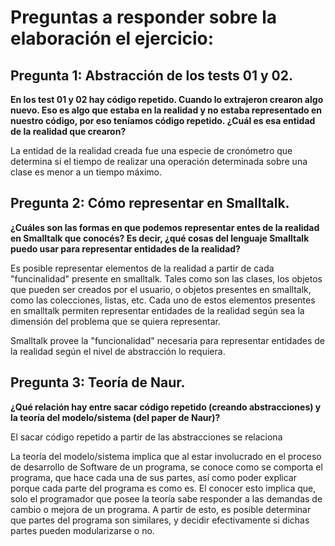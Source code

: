 # Preguntas a responder sobre la elaboración el ejercicio:

## Pregunta 1: Abstracción de los tests 01 y 02.

**En los test 01 y 02 hay código repetido. Cuando lo extrajeron crearon algo nuevo. Eso es algo que estaba en la realidad y no estaba representado en nuestro código, por eso teníamos código repetido. ¿Cuál es esa entidad de la realidad que crearon?**

La entidad de la realidad creada fue una especie de cronómetro que determina si el tiempo de realizar una operación determinada sobre una clase es menor a un tiempo máximo.

## Pregunta 2: Cómo representar en Smalltalk.

**¿Cuáles son las formas en que podemos representar entes de la realidad en Smalltalk que conocés? Es decir, ¿qué cosas del lenguaje Smalltalk puedo usar para representar entidades de la realidad?**

Es posible representar elementos de la realidad a partir de cada  "funcinalidad" presente en smalltalk. Tales como son las clases, los objetos que pueden ser creados por el usuario, o objetos presentes en smalltalk, como las colecciones, listas, etc. Cada uno de estos elementos presentes en smalltalk permiten representar entidades de la realidad según sea la dimensión del problema que se quiera representar.

Smalltalk provee la "funcionalidad" necesaria para representar entidades de la realidad según el nivel de abstracción lo requiera.

## Pregunta 3: Teoría de Naur.

**¿Qué relación hay entre sacar código repetido (creando abstracciones) y la teoría del modelo/sistema (del paper de Naur)?**

El sacar código repetido a partir de las abstracciones se relaciona

La teoría del modelo/sistema implica que al estar involucrado en el proceso de desarrollo de Software de un programa, se conoce como se comporta el programa, que hace cada una de sus partes, así como poder explicar porque cada parte del programa es como es. El conocer esto implica que, solo el programador que posee la teoría sabe responder a las demandas de cambio o mejora de un programa. A partir de esto, es posible determinar que partes del programa son similares, y decidir efectivamente si dichas partes pueden modularizarse o no.

